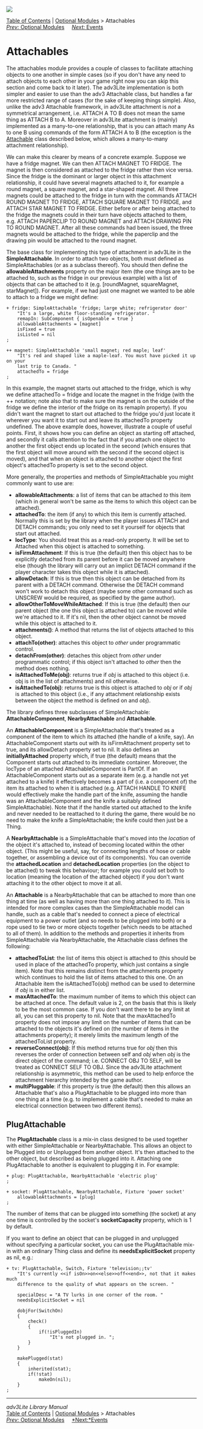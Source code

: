 ![](topbar.jpg)

[Table of Contents](toc.htm) \| [Optional Modules](optional.htm) \>
Attachables  
[*Prev:* Optional Modules](optional.htm)     [*Next:* Events](event.htm)
   

# Attachables

The attachables module provides a couple of classes to facilitate
attaching objects to one another in simple cases (so if you don't have
any need to attach objects to each other in your game right now you can
skip this section and come back to it later). The adv3Lite
implementation is both simpler and easier to use than the adv3
Attachable class, but handles a far more restricted range of cases (for
the sake of keeping things simple). Also, unlike the adv3 Attachable
framework, in adv3Lite attachment is *not* a symmetrical arrangement,
i.e. ATTACH A TO B does not mean the same thing as ATTACH B to A.
Moreover in adv3Lite attachment is (mainly) implemented as a many-to-one
relationship, that is you can attach many As to one B using commands of
the form ATTACH A to B (the exception is the [Attachable](#attachable)
class described below, which allows a many-to-many attachment
relationship).

We can make this clearer by means of a concrete example. Suppose we have
a fridge magnet. We can then ATTACH MAGNET TO FRIDGE. The magnet is then
considered as attached to the fridge rather then vice versa. Since the
fridge is the dominant or larger object in this attachment relationship,
it could have several magnets attached to it, for example a round
magnet, a square magnet, and a star-shaped magnet. All three magnets
could be attached to the fridge in turn with the commands ATTACH ROUND
MAGNET TO FRIDGE, ATTACH SQUARE MAGNET TO FRIDGE, and ATTACH STAR MAGNET
TO FRIDGE. Either before or after being attached to the fridge the
magnets could in their turn have objects attached to them, e.g. ATTACH
PAPERCLIP TO ROUND MAGNET and ATTACH DRAWING PIN TO ROUND MAGNET. After
all these commands had been issued, the three magnets would be attached
to the fridge, while the paperclip and the drawing pin would be attached
to the round magnet.

The base class for implementing this type of attachment in adv3Lite in
the **SimpleAttachable**. In order to attach two objects, both must
defined as SimpleAttachables (or as a subclass thereof). You should then
define the **allowableAttachments** property on the major item (the one
things are to be attached to, such as the fridge in our previous
example) with a list of objects that can be attached to it (e.g.
\[roundMagnet, squareMagnet, starMagnet\]). For example, if we had just
one magnet we wanted to be able to attach to a fridge we might define:


    + fridge: SimpleAttachable 'fridge; large white; refrigerator door'
        "It's a large, white floor-standing refrigerator. "
        remapIn: SubComponent { isOpenable = true }
        allowableAttachments = [magnet]
        isFixed = true
        isListed = nil
    ;

    ++ magnet: SimpleAttachable 'small magnet; red maple; leaf'
        "It's red and shaped like a maple-leaf. You must have picked it up on your
        last trip to Canada. "
        attachedTo = fridge
    ;

In this example, the magnet starts out attached to the fridge, which is
why we define attachedTo = fridge and locate the magnet in the fridge
(with the ++ notation; note also that to make sure the magnet is on the
outside of the fridge we define the interior of the fridge on its
remapIn property). If you didn't want the magnet to start out attached
to the fridge you'd just locate it wherever you want it to start out and
leave its attachedTo property undefined. The above example does,
however, illustrate a couple of useful points. First, it shows how you
can define an object as starting off attached, and secondly it calls
attention to the fact that if you attach one object to another the first
object ends up located in the second (which ensures that the first
object will move around with the second if the second object is moved),
and that when an object is attached to another object the first object's
attachedTo property is set to the second object.

More generally, the properties and methods of SimpleAttachable you might
commonly want to use are:

- **allowableAttachments**: a list of items that can be attached *to*
  this item (which in general won't be same as the items to which this
  object can be attached).
- **attachedTo**: the item (if any) to which this item is currently
  attached. Normally this is set by the library when the player issues
  ATTACH and DETACH commands; you only need to set it yourself for
  objects that start out attached.
- **locType**: You should treat this as a read-only property. It will be
  set to Attached when this object is attached to something.
- **isFirmAttachment**: If this is true (the default) then this object
  has to be explicitly detached from its parent before it can be moved
  anywhere else (though the library will carry out an implict DETACH
  command if the player character takes this object while it is
  attached).
- **allowDetach**: If this is true then this object can be detached from
  its parent with a DETACH command. Otherwise the DETACH command won't
  work to detach this object (maybe some other command such as UNSCREW
  would be required, as specified by the game author).
- **allowOtherToMoveWhileAttached**: If this is true (the default) then
  our parent object (the one this object is attached to) can be moved
  while we're attached to it. If it's nil, then the other object cannot
  be moved while this object is attached to it.
- **attachments()**: A method that returns the list of objects attached
  to this object.
- **attachTo(other)**: attaches this object to *other* under
  programmatic control.
- **detachFrom(other)**: detaches this object from *other* under
  programmatic control; if this object isn't attached to *other* then
  the method does nothing.
- **isAttachedToMe(obj)**: returns true if *obj* is attached to this
  object (i.e. obj is in the list of attachments) and nil otherwise.
- **isAttachedTo(obj)**: returns true is this object is attached to
  *obj* or if *obj* is attached to this object (i.e., if any attachment
  relationship exists between the object the method is defined on and
  *obj*).

The library defines three subclasses of SimpleAttachable:
**AttachableComponent**, **NearbyAttachable** and **Attachable**.

An **AttachableComponent** is a SimpleAttachable that's treated as a
component of the item to which its attached (the handle of a knife,
say). An AttachableComponent starts out with its isFirmAttachment
property set to true, and its allowDetach property set to nil. It also
defines an **initiallyAttached** property which, if true (the default)
means that the Component starts out attached to its immediate container.
Moreover, the locType of an attached AttachableComponent is PartOf. If
an AttachableComponent starts out as a separate item (e.g. a handle not
yet attached to a knife) it effectively becomes a part of (i.e. a
component of) the item its attached to when it is attached (e.g. ATTACH
HANDLE TO KNIFE would effectively make the handle part of the knife,
assuming the handle was an AttachableComponent and the knife a suitably
defined SimpleAttachable). Note that if the handle started out attached
to the knife and never needed to be reattached to it during the game,
there would be no need to make the knife a SimpleAttachable; the knife
could then just be a Thing.

A **NearbyAttachable** is a SimpleAttachable that's moved into the
*location* of the object it's attached to, instead of becoming located
within the other object. (This might be useful, say, for connecting
lengths of hose or cable together, or assembling a device out of its
components). You can override the **attachedLocation** and
**detachedLocation** properties (on the object to be attached) to tweak
this behaviour; for example you could set both to location (meaning the
location of the attached object) if you don't want attaching it to the
other object to move it at all.

An **Attachable** is a NearbyAttachable that can be attached to more
than one thing at time (as well as having more than one thing attached
to it). This is intended for more complex cases than the
SimpleAttachable model can handle, such as a cable that's needed to
connect a piece of electrical equipment to a power outlet (and so needs
to be plugged into both) or a rope used to tie two or more objects
together (which needs to be attached to all of them). In addition to the
methods and properties it inherits from SimpleAttachable via
NearbyAttachable, the Attachable class defines the following:

- **attachedToList**: the list of items this object is attached to (this
  should be used in place of the attachedTo property, which just
  contains a single item). Note that this remains distinct from the
  attachments property which continues to hold the list of items
  attached to this one. On an Attachable item the isAttachedTo(obj)
  method can be used to determine if *obj* is in either list.
- **maxAttachedTo**: the maximum number of items to which this object
  can be attached at once. The default value is 2, on the basis that
  this is likely to be the most common case. If you don't want there to
  be any limit at all, you can set this property to nil. Note that the
  maxAttachedTo property does not impose any limit on the number of
  items that can be attached to the objects it's defined on (the number
  of items in the attachments property); it merely limits the maximum
  length of the attachedToList property.
- **reverseConnect(obj)**: If this method returns true for *obj* then
  this reverses the order of connection between self and *obj* when
  *obj* is the direct object of the command; i.e. CONNECT OBJ TO SELF,
  will be treated as CONNECT SELF TO OBJ. Since the adv3Lite attachment
  relationship is asymmetric, this method can be used to help enforce
  the attachment hierarchy intended by the game author.
- **multiPluggable**: if this property is true (the default) then this
  allows an Attachable that's also a PlugAttachable to be plugged into
  more than one thing at a time (e.g. to implement a cable that's needed
  to make an electrical connection between two different items).

  

## PlugAttachable

The **PlugAttachable** class is a mix-in class designed to be used
together with either SimpleAttachable or NearbyAttachable. This allows
an object to be Plugged into or Unplugged from another object. It's then
attached to the other object, but described as being plugged into it.
Attaching one PlugAttachable to another is equivalent to plugging it in.
For example:

    + plug: PlugAttachable, NearbyAttachable 'electric plug'    
    ;

    + socket: PlugAttachable, NearbyAttachable, Fixture 'power socket'
        allowableAttachments = [plug]
    ;

The number of items that can be plugged into something (the socket) at
any one time is controlled by the socket's **socketCapacity** property,
which is 1 by default.

If you want to define an object that can be plugged in and unplugged
without specifying a particular socket, you can use the PlugAttachable
mix-in with an ordinary Thing class and define its
**needsExplicitSocket** property as nil, e.g.:

    + tv: PlugAttachable, Switch, Fixture 'television;;tv'
        "It's currently <<if isOn>>on<<else>>off<<end>>, not that it makes much
        difference to the quality of what appears on the screen. "

        specialDesc = "A TV lurks in one corner of the room. "
        needsExplicitSocket = nil
        
        dobjFor(SwitchOn)
        {
            check()
            {
                if(!isPluggedIn)
                    "It's not plugged in. ";
            }
        }
        
        makePlugged(stat)
        {
            inherited(stat);
            if(!stat)
                makeOn(nil);
        }
    ;

------------------------------------------------------------------------

*adv3Lite Library Manual*  
[Table of Contents](toc.htm) \| [Optional Modules](optional.htm) \>
Attachables  
[*Prev:* Optional Modules](optional.htm)     [*Next:*Events](event.htm)
   
